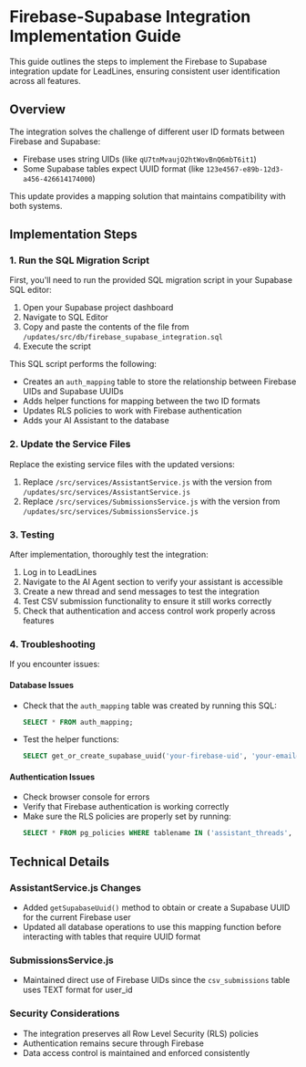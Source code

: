 # Firebase-Supabase Integration Implementation Guide

This guide outlines the steps to implement the Firebase to Supabase integration update for LeadLines, ensuring consistent user identification across all features.

## Overview

The integration solves the challenge of different user ID formats between Firebase and Supabase:
- Firebase uses string UIDs (like `qU7tnMvaujO2htWovBnQ6mbT6it1`)
- Some Supabase tables expect UUID format (like `123e4567-e89b-12d3-a456-426614174000`)

This update provides a mapping solution that maintains compatibility with both systems.

## Implementation Steps

### 1. Run the SQL Migration Script

First, you'll need to run the provided SQL migration script in your Supabase SQL editor:

1. Open your Supabase project dashboard
2. Navigate to SQL Editor
3. Copy and paste the contents of the file from `/updates/src/db/firebase_supabase_integration.sql`
4. Execute the script

This SQL script performs the following:
- Creates an `auth_mapping` table to store the relationship between Firebase UIDs and Supabase UUIDs
- Adds helper functions for mapping between the two ID formats
- Updates RLS policies to work with Firebase authentication
- Adds your AI Assistant to the database

### 2. Update the Service Files

Replace the existing service files with the updated versions:

1. Replace `/src/services/AssistantService.js` with the version from `/updates/src/services/AssistantService.js`
2. Replace `/src/services/SubmissionsService.js` with the version from `/updates/src/services/SubmissionsService.js`

### 3. Testing

After implementation, thoroughly test the integration:

1. Log in to LeadLines
2. Navigate to the AI Agent section to verify your assistant is accessible
3. Create a new thread and send messages to test the integration
4. Test CSV submission functionality to ensure it still works correctly
5. Check that authentication and access control work properly across features

### 4. Troubleshooting

If you encounter issues:

#### Database Issues
- Check that the `auth_mapping` table was created by running this SQL:
  ```sql
  SELECT * FROM auth_mapping;
  ```

- Test the helper functions:
  ```sql
  SELECT get_or_create_supabase_uuid('your-firebase-uid', 'your-email@example.com');
  ```

#### Authentication Issues
- Check browser console for errors
- Verify that Firebase authentication is working correctly
- Make sure the RLS policies are properly set by running:
  ```sql
  SELECT * FROM pg_policies WHERE tablename IN ('assistant_threads', 'user_assistants', 'assistant_files');
  ```

## Technical Details

### AssistantService.js Changes
- Added `getSupabaseUuid()` method to obtain or create a Supabase UUID for the current Firebase user
- Updated all database operations to use this mapping function before interacting with tables that require UUID format

### SubmissionsService.js
- Maintained direct use of Firebase UIDs since the `csv_submissions` table uses TEXT format for user_id

### Security Considerations
- The integration preserves all Row Level Security (RLS) policies
- Authentication remains secure through Firebase
- Data access control is maintained and enforced consistently 